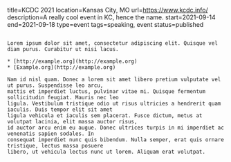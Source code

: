 title=KCDC 2021
location=Kansas City, MO
url=https://www.kcdc.info/
description=A really cool event in KC, hence the name.
start=2021-09-14
end=2021-09-18
type=event
tags=speaking, event
status=published
~~~~~~

Lorem ipsum dolor sit amet, consectetur adipiscing elit. Quisque vel diam purus. Curabitur ut nisi lacus.

* [http://example.org](http://example.org)
* [Example.org](http://example.org)

Nam id nisl quam. Donec a lorem sit amet libero pretium vulputate vel ut purus. Suspendisse leo arcu, 
mattis et imperdiet luctus, pulvinar vitae mi. Quisque fermentum sollicitudin feugiat. Mauris nec leo 
ligula. Vestibulum tristique odio ut risus ultricies a hendrerit quam iaculis. Duis tempor elit sit amet 
ligula vehicula et iaculis sem placerat. Fusce dictum, metus at volutpat lacinia, elit massa auctor risus, 
id auctor arcu enim eu augue. Donec ultrices turpis in mi imperdiet ac venenatis sapien sodales. In 
consequat imperdiet nunc quis bibendum. Nulla semper, erat quis ornare tristique, lectus massa posuere 
libero, ut vehicula lectus nunc ut lorem. Aliquam erat volutpat.